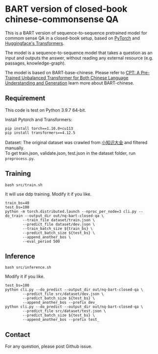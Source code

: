 # BART version of closed-book chinese-commonsense QA
This is a BART version of sequence-to-sequence pretrained model for commom sense QA in a closed-book setup, based on [PyTorch](https://pytorch.org/) and [Huggingface's Transformers](https://github.com/huggingface/transformers).

The model is a sequence-to-sequence model that takes a question as an input and outputs the answer, without reading any external resource (e.g. passages, knowledge-graph). 

The model is based on BART-base-chinese. Please refer to [CPT: A Pre-Trained Unbalanced Transformer for Both Chinese Language Understanding and Generation](https://arxiv.org/abs/2109.05729) learn more about BART-chinese.



## Requirement

This code is test on Python 3.9.7 64-bit.

Install Pytorch and Transformers:
```
pip install torch==1.10.0+cu113
pip install transformers==4.12.5
```

Dataset:
The original dataset was crawled from [小知识大全](https://www.sheup.net/info_tiku_1.php) and filtered manually.  
To get train.json, validate.json, test.json in the dataset folder, run `preprocess.py`.


## Training
```
bash src/train.sh
```
It will use ddp training. Modify it if you like.
```
train_bs=40
test_bs=100
python -m torch.distributed.launch --nproc_per_node=3 cli.py --do_train --output_dir out/nq-bart-closed-qa \
        --train_file dataset/train.json \
        --predict_file dataset/dev.json \
        --train_batch_size ${train_bs} \
        --predict_batch_size ${test_bs} \
        --append_another_bos \
        --eval_period 500
```
## Inference

```
bash src/inference.sh
```
Modify it if you like.
```
test_bs=100
python cli.py --do_predict --output_dir out/nq-bart-closed-qa \
        --predict_file src/dataset/dev.json \
        --predict_batch_size ${test_bs} \
        --append_another_bos --prefix dev_
python cli.py --do_predict --output_dir out/nq-bart-closed-qa \
        --predict_file src/dataset/test.json \
        --predict_batch_size ${test_bs} \
        --append_another_bos --prefix test_
```

## Contact
For any question, please post Github issue.

